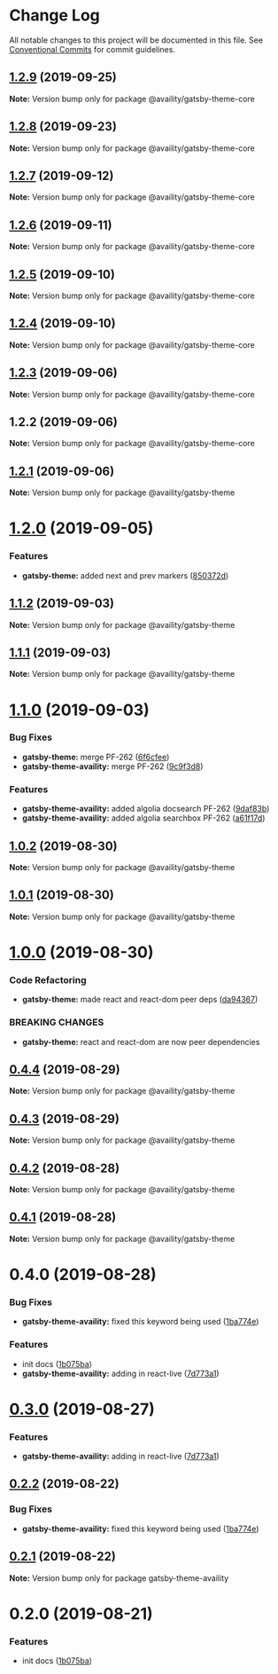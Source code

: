 # Change Log

All notable changes to this project will be documented in this file.
See [Conventional Commits](https://conventionalcommits.org) for commit guidelines.

## [1.2.9](https://github.com/availity/gatsby-theme-availity/compare/@availity/gatsby-theme-core@1.2.8...@availity/gatsby-theme-core@1.2.9) (2019-09-25)

**Note:** Version bump only for package @availity/gatsby-theme-core





## [1.2.8](https://github.com/availity/gatsby-theme-availity/compare/@availity/gatsby-theme-core@1.2.7...@availity/gatsby-theme-core@1.2.8) (2019-09-23)

**Note:** Version bump only for package @availity/gatsby-theme-core





## [1.2.7](https://github.com/availity/gatsby-theme-availity/compare/@availity/gatsby-theme-core@1.2.6...@availity/gatsby-theme-core@1.2.7) (2019-09-12)

**Note:** Version bump only for package @availity/gatsby-theme-core





## [1.2.6](https://github.com/availity/gatsby-theme-availity/compare/@availity/gatsby-theme-core@1.2.5...@availity/gatsby-theme-core@1.2.6) (2019-09-11)

**Note:** Version bump only for package @availity/gatsby-theme-core





## [1.2.5](https://github.com/availity/gatsby-theme-availity/compare/@availity/gatsby-theme-core@1.2.4...@availity/gatsby-theme-core@1.2.5) (2019-09-10)

**Note:** Version bump only for package @availity/gatsby-theme-core





## [1.2.4](https://github.com/availity/gatsby-theme-availity/compare/@availity/gatsby-theme-core@1.2.3...@availity/gatsby-theme-core@1.2.4) (2019-09-10)

**Note:** Version bump only for package @availity/gatsby-theme-core





## [1.2.3](https://github.com/availity/gatsby-theme-availity/compare/@availity/gatsby-theme-core@1.2.2...@availity/gatsby-theme-core@1.2.3) (2019-09-06)

**Note:** Version bump only for package @availity/gatsby-theme-core





## 1.2.2 (2019-09-06)

**Note:** Version bump only for package @availity/gatsby-theme-core





## [1.2.1](https://github.com/availity/gatsby-theme-availity/compare/@availity/gatsby-theme@1.2.0...@availity/gatsby-theme@1.2.1) (2019-09-06)

**Note:** Version bump only for package @availity/gatsby-theme





# [1.2.0](https://github.com/availity/gatsby-theme-availity/compare/@availity/gatsby-theme@1.1.2...@availity/gatsby-theme@1.2.0) (2019-09-05)

### Features

- **gatsby-theme:** added next and prev markers ([850372d](https://github.com/availity/gatsby-theme-availity/commit/850372d))

## [1.1.2](https://github.com/availity/gatsby-theme-availity/compare/@availity/gatsby-theme@1.1.1...@availity/gatsby-theme@1.1.2) (2019-09-03)

**Note:** Version bump only for package @availity/gatsby-theme

## [1.1.1](https://github.com/availity/gatsby-theme-availity/compare/@availity/gatsby-theme@1.1.0...@availity/gatsby-theme@1.1.1) (2019-09-03)

**Note:** Version bump only for package @availity/gatsby-theme

# [1.1.0](https://github.com/availity/gatsby-theme-availity/compare/@availity/gatsby-theme@1.0.2...@availity/gatsby-theme@1.1.0) (2019-09-03)

### Bug Fixes

- **gatsby-theme:** merge PF-262 ([6f6cfee](https://github.com/availity/gatsby-theme-availity/commit/6f6cfee))
- **gatsby-theme-availity:** merge PF-262 ([9c9f3d8](https://github.com/availity/gatsby-theme-availity/commit/9c9f3d8))

### Features

- **gatsby-theme-availity:** added algolia docsearch PF-262 ([9daf83b](https://github.com/availity/gatsby-theme-availity/commit/9daf83b))
- **gatsby-theme-availity:** added algolia searchbox PF-262 ([a61f17d](https://github.com/availity/gatsby-theme-availity/commit/a61f17d))

## [1.0.2](https://github.com/availity/gatsby-theme-availity/compare/@availity/gatsby-theme@1.0.1...@availity/gatsby-theme@1.0.2) (2019-08-30)

**Note:** Version bump only for package @availity/gatsby-theme

## [1.0.1](https://github.com/availity/gatsby-theme-availity/compare/@availity/gatsby-theme@1.0.0...@availity/gatsby-theme@1.0.1) (2019-08-30)

**Note:** Version bump only for package @availity/gatsby-theme

# [1.0.0](https://github.com/availity/gatsby-theme-availity/compare/@availity/gatsby-theme@0.4.4...@availity/gatsby-theme@1.0.0) (2019-08-30)

### Code Refactoring

- **gatsby-theme:** made react and react-dom peer deps ([da94367](https://github.com/availity/gatsby-theme-availity/commit/da94367))

### BREAKING CHANGES

- **gatsby-theme:** react and react-dom are now peer dependencies

## [0.4.4](https://github.com/availity/gatsby-theme-availity/compare/@availity/gatsby-theme@0.4.3...@availity/gatsby-theme@0.4.4) (2019-08-29)

**Note:** Version bump only for package @availity/gatsby-theme

## [0.4.3](https://github.com/availity/gatsby-theme-availity/compare/@availity/gatsby-theme@0.4.2...@availity/gatsby-theme@0.4.3) (2019-08-29)

**Note:** Version bump only for package @availity/gatsby-theme

## [0.4.2](https://github.com/availity/gatsby-theme-availity/compare/@availity/gatsby-theme@0.4.1...@availity/gatsby-theme@0.4.2) (2019-08-28)

**Note:** Version bump only for package @availity/gatsby-theme

## [0.4.1](https://github.com/availity/gatsby-theme-availity/compare/@availity/gatsby-theme@0.4.0...@availity/gatsby-theme@0.4.1) (2019-08-28)

**Note:** Version bump only for package @availity/gatsby-theme

# 0.4.0 (2019-08-28)

### Bug Fixes

- **gatsby-theme-availity:** fixed this keyword being used ([1ba774e](https://github.com/availity/gatsby-theme-availity/commit/1ba774e))

### Features

- init docs ([1b075ba](https://github.com/availity/gatsby-theme-availity/commit/1b075ba))
- **gatsby-theme-availity:** adding in react-live ([7d773a1](https://github.com/availity/gatsby-theme-availity/commit/7d773a1))

# [0.3.0](https://github.com/Availity/gatsby-theme-availity/compare/gatsby-theme-availity@0.2.2...gatsby-theme-availity@0.3.0) (2019-08-27)

### Features

- **gatsby-theme-availity:** adding in react-live ([7d773a1](https://github.com/Availity/gatsby-theme-availity/commit/7d773a1))

## [0.2.2](https://github.com/Availity/gatsby-theme-availity/compare/gatsby-theme-availity@0.2.1...gatsby-theme-availity@0.2.2) (2019-08-22)

### Bug Fixes

- **gatsby-theme-availity:** fixed this keyword being used ([1ba774e](https://github.com/Availity/gatsby-theme-availity/commit/1ba774e))

## [0.2.1](https://github.com/Availity/gatsby-theme-availity/compare/gatsby-theme-availity@0.2.0...gatsby-theme-availity@0.2.1) (2019-08-22)

**Note:** Version bump only for package gatsby-theme-availity

# 0.2.0 (2019-08-21)

### Features

- init docs ([1b075ba](https://github.com/Availity/gatsby-theme-availity/commit/1b075ba))
